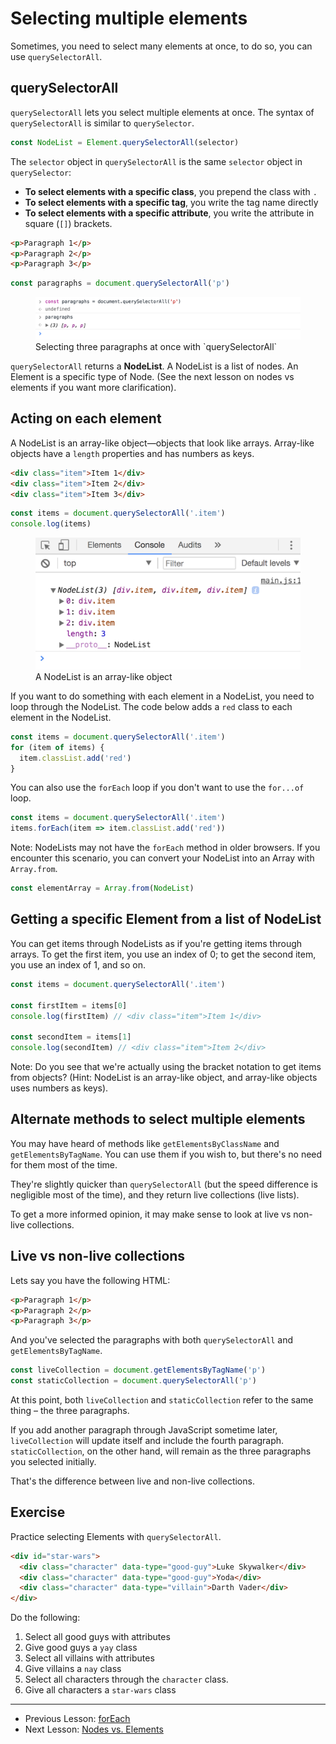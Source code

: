 # Selecting multiple elements

Sometimes, you need to select many elements at once, to do so, you can use `querySelectorAll`.

## querySelectorAll

`querySelectorAll` lets you select multiple elements at once. The syntax of `querySelectorAll` is similar to `querySelector`.

```js
const NodeList = Element.querySelectorAll(selector)
```

The `selector` object in `querySelectorAll` is the same `selector` object in `querySelector`:

- **To select elements with a specific class**, you prepend the class with `.`
- **To select elements with a specific tag**, you write the tag name directly
- **To select elements with a specific attribute**, you write the attribute in square (`[]`) brackets.

```html
<p>Paragraph 1</p>
<p>Paragraph 2</p>
<p>Paragraph 3</p>
```

```js
const paragraphs = document.querySelectorAll('p')
```

<figure>
  <img src="../../images/arrays-and-loops/select-multiple-elems/paragraphs.png" alt="Selecting three paragraphs at once with `querySelectorAll`">
  <figcaption>Selecting three paragraphs at once with `querySelectorAll`</figcaption>
</figure>

`querySelectorAll` returns a **NodeList**. A NodeList is a list of nodes. An Element is a specific type of Node. (See the next lesson on nodes vs elements if you want more clarification).

## Acting on each element

A NodeList is an array-like object—objects that look like arrays. Array-like objects have a `length` properties and has numbers as keys.

```html
<div class="item">Item 1</div>
<div class="item">Item 2</div>
<div class="item">Item 3</div>
```

```js
const items = document.querySelectorAll('.item')
console.log(items)
```

<figure>
  <img src="../../images/arrays-and-loops/select-multiple-elems/nodelist.png" alt="Console.log of a nodelist">
  <figcaption>A NodeList is an array-like object</figcaption>
</figure>

If you want to do something with each element in a NodeList, you need to loop through the NodeList. The code  below adds a `red` class to each element in the NodeList.

```js
const items = document.querySelectorAll('.item')
for (item of items) {
  item.classList.add('red')
}
```

You can also use the `forEach` loop if you don't want to use the `for...of` loop.

```js
const items = document.querySelectorAll('.item')
items.forEach(item => item.classList.add('red'))
```

Note: NodeLists may not have the `forEach` method in older browsers. If you encounter this scenario, you can convert your NodeList into an Array with `Array.from`.

```js
const elementArray = Array.from(NodeList)
```

## Getting a specific Element from a list of NodeList

You can get items through NodeLists as if you're getting items through arrays. To get the first item, you use an index of 0; to get the second item, you use an index of 1, and so on.

```js
const items = document.querySelectorAll('.item')

const firstItem = items[0]
console.log(firstItem) // <div class="item">Item 1</div>

const secondItem = items[1]
console.log(secondItem) // <div class="item">Item 2</div>
```

Note: Do you see that we're actually using the bracket notation to get items from objects? (Hint: NodeList is an array-like object, and array-like objects uses numbers as keys).

## Alternate methods to select multiple elements

You may have heard of methods like `getElementsByClassName` and `getElementsByTagName`. You can use them if you wish to, but there's no need for them most of the time.

They're slightly quicker than `querySelectorAll` (but the speed difference is negligible most of the time), and they return live collections (live lists).

To get a more informed opinion, it may make sense to look at live vs non-live collections.

## Live vs non-live collections

Lets say you have the following HTML:

```html
<p>Paragraph 1</p>
<p>Paragraph 2</p>
<p>Paragraph 3</p>
```

And you've selected the paragraphs with both `querySelectorAll` and `getElementsByTagName`.

```js
const liveCollection = document.getElementsByTagName('p')
const staticCollection = document.querySelectorAll('p')
```

At this point, both `liveCollection` and `staticCollection` refer to the same thing – the three paragraphs.

If you add another paragraph through JavaScript sometime later, `liveCollection` will update itself and include the fourth paragraph. `staticCollection`, on the other hand, will remain as the three paragraphs you selected initially.

That's the difference between live and non-live collections.

## Exercise

Practice selecting Elements with `querySelectorAll`.

```html
<div id="star-wars">
  <div class="character" data-type="good-guy">Luke Skywalker</div>
  <div class="character" data-type="good-guy">Yoda</div>
  <div class="character" data-type="villain">Darth Vader</div>
</div>
```

Do the following:

1. Select all good guys with attributes
2. Give good guys a `yay` class
3. Select all villains with attributes
4. Give villains a `nay` class
5. Select all characters through the `character` class.
6. Give all characters a `star-wars` class

---

- Previous Lesson: [forEach](03.foreach.md)
- Next Lesson: [Nodes vs. Elements](05.nodes-vs-elements.md)
